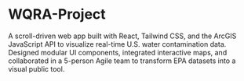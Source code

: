 # WQRA-Project
A scroll-driven web app built with React, Tailwind CSS, and the ArcGIS JavaScript API to visualize real-time U.S. water contamination data. Designed modular UI components, integrated interactive maps, and collaborated in a 5-person Agile team to transform EPA datasets into a visual public tool.
